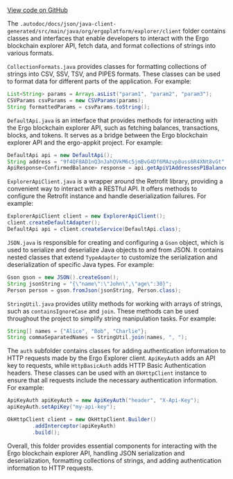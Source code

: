[View code on GitHub](https://github.com/ergoplatform/ergo-appkit/.autodoc/docs/json/java-client-generated/src/main/java/org/ergoplatform/explorer/client)

The `.autodoc/docs/json/java-client-generated/src/main/java/org/ergoplatform/explorer/client` folder contains classes and interfaces that enable developers to interact with the Ergo blockchain explorer API, fetch data, and format collections of strings into various formats.

`CollectionFormats.java` provides classes for formatting collections of strings into CSV, SSV, TSV, and PIPES formats. These classes can be used to format data for different parts of the application. For example:

```java
List<String> params = Arrays.asList("param1", "param2", "param3");
CSVParams csvParams = new CSVParams(params);
String formattedParams = csvParams.toString();
```

`DefaultApi.java` is an interface that provides methods for interacting with the Ergo blockchain explorer API, such as fetching balances, transactions, blocks, and tokens. It serves as a bridge between the Ergo blockchain explorer API and the ergo-appkit project. For example:

```java
DefaultApi api = new DefaultApi();
String address = "9f4QF8AD1nQ3nJahQVkM6c5jmBvG4Df6MAzvp8uss6R4XNt8vGt";
ApiResponse<ConfirmedBalance> response = api.getApiV1AddressesP1BalanceConfirmed(address, 10);
```

`ExplorerApiClient.java` is a wrapper around the Retrofit library, providing a convenient way to interact with a RESTful API. It offers methods to configure the Retrofit instance and handle deserialization failures. For example:

```java
ExplorerApiClient client = new ExplorerApiClient();
client.createDefaultAdapter();
DefaultApi api = client.createService(DefaultApi.class);
```

`JSON.java` is responsible for creating and configuring a `Gson` object, which is used to serialize and deserialize Java objects to and from JSON. It contains nested classes that extend `TypeAdapter` to customize the serialization and deserialization of specific Java types. For example:

```java
Gson gson = new JSON().createGson();
String jsonString = "{\"name\":\"John\",\"age\":30}";
Person person = gson.fromJson(jsonString, Person.class);
```

`StringUtil.java` provides utility methods for working with arrays of strings, such as `containsIgnoreCase` and `join`. These methods can be used throughout the project to simplify string manipulation tasks. For example:

```java
String[] names = {"Alice", "Bob", "Charlie"};
String commaSeparatedNames = StringUtil.join(names, ", ");
```

The `auth` subfolder contains classes for adding authentication information to HTTP requests made by the Ergo Explorer client. `ApiKeyAuth` adds an API key to requests, while `HttpBasicAuth` adds HTTP Basic Authentication headers. These classes can be used with an `OkHttpClient` instance to ensure that all requests include the necessary authentication information. For example:

```java
ApiKeyAuth apiKeyAuth = new ApiKeyAuth("header", "X-Api-Key");
apiKeyAuth.setApiKey("my-api-key");

OkHttpClient client = new OkHttpClient.Builder()
        .addInterceptor(apiKeyAuth)
        .build();
```

Overall, this folder provides essential components for interacting with the Ergo blockchain explorer API, handling JSON serialization and deserialization, formatting collections of strings, and adding authentication information to HTTP requests.
